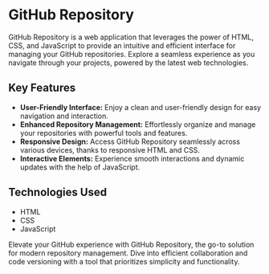 # GitHub Repository

GitHub Repository is a web application that leverages the power of HTML, CSS, and JavaScript to provide an intuitive and efficient interface for managing your GitHub repositories. Explore a seamless experience as you navigate through your projects, powered by the latest web technologies.

## Key Features
- **User-Friendly Interface:** Enjoy a clean and user-friendly design for easy navigation and interaction.
- **Enhanced Repository Management:** Effortlessly organize and manage your repositories with powerful tools and features.
- **Responsive Design:** Access GitHub Repository seamlessly across various devices, thanks to responsive HTML and CSS.
- **Interactive Elements:** Experience smooth interactions and dynamic updates with the help of JavaScript.

## Technologies Used
- HTML
- CSS
- JavaScript

Elevate your GitHub experience with GitHub Repository, the go-to solution for modern repository management. Dive into efficient collaboration and code versioning with a tool that prioritizes simplicity and functionality.
